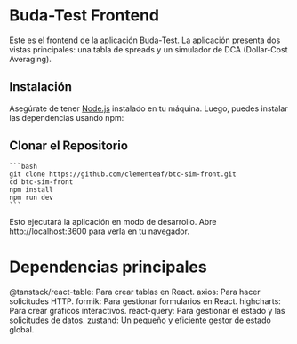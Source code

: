 # Buda-Test Frontend

Este es el frontend de la aplicación Buda-Test. La aplicación presenta dos vistas principales: una tabla de spreads y un simulador de DCA (Dollar-Cost Averaging).

## Instalación

Asegúrate de tener [Node.js](https://nodejs.org/) instalado en tu máquina. Luego, puedes instalar las dependencias usando npm:

## Clonar el Repositorio

    ```bash
    git clone https://github.com/clementeaf/btc-sim-front.git
    cd btc-sim-front
    npm install
    npm run dev
    ```
Esto ejecutará la aplicación en modo de desarrollo. Abre http://localhost:3600 para verla en tu navegador.



# Dependencias principales
@tanstack/react-table: Para crear tablas en React.
axios: Para hacer solicitudes HTTP.
formik: Para gestionar formularios en React.
highcharts: Para crear gráficos interactivos.
react-query: Para gestionar el estado y las solicitudes de datos.
zustand: Un pequeño y eficiente gestor de estado global.